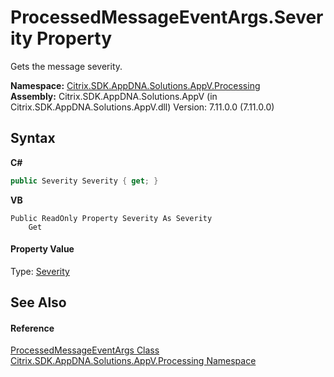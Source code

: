 # ProcessedMessageEventArgs.Severity Property 
 

Gets the message severity.

**Namespace:**&nbsp;<a href="e89d7bb5-69e7-7aff-5732-d06b09ac746d">Citrix.SDK.AppDNA.Solutions.AppV.Processing</a><br />**Assembly:**&nbsp;Citrix.SDK.AppDNA.Solutions.AppV (in Citrix.SDK.AppDNA.Solutions.AppV.dll) Version: 7.11.0.0 (7.11.0.0)

## Syntax

**C#**
```csharp
public Severity Severity { get; }
```

**VB**
```vbnet
Public ReadOnly Property Severity As Severity
	Get
```


#### Property Value
Type: <a href="0f7c6c65-25ad-f0be-0d13-fe201923d9d9">Severity</a>

## See Also


#### Reference
<a href="cfd22d2c-6b5c-a011-0d9e-da76eab88887">ProcessedMessageEventArgs Class</a><br /><a href="e89d7bb5-69e7-7aff-5732-d06b09ac746d">Citrix.SDK.AppDNA.Solutions.AppV.Processing Namespace</a><br />